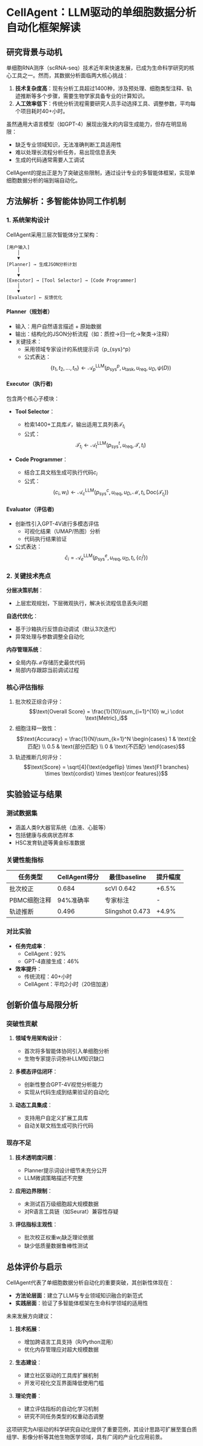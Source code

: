 # CellAgent：LLM驱动的单细胞数据分析自动化框架解读

## 研究背景与动机

单细胞RNA测序（scRNA-seq）技术近年来快速发展，已成为生命科学研究的核心工具之一。然而，其数据分析面临两大核心挑战：

1. **技术复杂度高**：现有分析工具超过1400种，涉及预处理、细胞类型注释、轨迹推断等多个步骤，需要生物学家具备专业的计算知识。
2. **人工效率低下**：传统分析流程需要研究人员手动选择工具、调整参数，平均每个项目耗时40+小时。

虽然通用大语言模型（如GPT-4）展现出强大的内容生成能力，但存在明显局限：
- 缺乏专业领域知识，无法准确判断工具适用性
- 难以处理长流程分析任务，易出现信息丢失
- 生成的代码通常需要人工调试

CellAgent的提出正是为了突破这些限制，通过设计专业的多智能体框架，实现单细胞数据分析的端到端自动化。

## 方法解析：多智能体协同工作机制

### 1. 系统架构设计
CellAgent采用三层次智能体分工架构：

```
[用户输入]
    │
    ▼
[Planner] → 生成JSON分析计划
    │
    ▼
[Executor] → [Tool Selector] → [Code Programmer]
    │
    ▼
[Evaluator] ← 反馈优化
```

#### Planner（规划者）
- 输入：用户自然语言描述 + 原始数据
- 输出：结构化的JSON分析流程（如：质控→归一化→聚类→注释）
- 关键技术：
  - 采用领域专家设计的系统提示词（p_{sys}^p）
  - 公式表达：
    $$\{t_1, t_2, ..., t_n\} \leftarrow \mathcal{A}_p^{\text{LLM}}(p_{\text{sys}}^p, u_{\text{task}}, u_{\text{req}}, u_D, \psi(D))$$

#### Executor（执行者)
包含两个核心子模块：
- **Tool Selector**：
  - 检索1400+工具库$\mathcal{T}$，输出适用工具列表$\mathcal{T}_{t_i}$
  - 公式：
    $$\mathcal{T}_{t_i} \leftarrow \mathcal{A}_t^{\text{LLM}}(p_{\text{sys}}^t, u_{\text{req}}, \mathcal{T}, t_i)$$
  
- **Code Programmer**：
  - 结合工具文档生成可执行代码$c_i$
  - 公式：
    $$(c_i, w_i) \leftarrow \mathcal{A}_c^{\text{LLM}}(p_{\text{sys}}^c, u_{\text{req}}, u_D, \mathcal{M}, t_i, \text{Doc}(\mathcal{T}_{t_i}))$$

#### Evaluator（评估者)
- 创新性引入GPT-4V进行多模态评估
  - 可视化结果（UMAP/热图）分析
  - 代码执行结果验证
- 公式表达：
  $$\bar{c}_i = \mathcal{A}_e^{\text{LLM}}(p_{\text{sys}}^e, u_{\text{req}}, u_D, t_i, \{c_i^j\})$$

### 2. 关键技术亮点
**分层决策机制**：
- 上层宏观规划，下层微观执行，解决长流程信息丢失问题

**自迭代优化**：
- 基于沙箱执行反馈自动调试（默认3次迭代）
- 异常处理与参数调整全自动化

**内存管理系统**：
- 全局内存$\mathcal{M}$存储历史最优代码
- 局部内存跟踪当前调试过程

### 核心评估指标
1. 批次校正综合评分：
   $$\text{Overall Score} = \frac{1}{10}\sum_{i=1}^{10} w_i \cdot \text{Metric}_i$$
2. 细胞注释一致性：
   $$\text{Accuracy} = \frac{1}{N}\sum_{k=1}^N \begin{cases} 
   1 & \text{全匹配} \\ 
   0.5 & \text{部分匹配} \\ 
   0 & \text{不匹配} 
   \end{cases}$$
3. 轨迹推断几何评分：
   $$\text{Score} = \sqrt[4]{\text{edgeflip} \times \text{F1 branches} \times \text{cordist} \times \text{cor features}}$$

## 实验验证与结果

### 测试数据集
- 涵盖人类9大器官系统（血液、心脏等）
- 包括健康与疾病状态样本
- HSC发育轨迹等黄金标准数据

### 关键性能指标
| 任务类型       | CellAgent得分 | 最佳baseline | 提升幅度 |
|----------------|---------------|--------------|----------|
| 批次校正       | 0.684         | scVI 0.642   | +6.5%    |
| PBMC细胞注释   | 94%准确率     | 专家标注     | -        |
| 轨迹推断       | 0.496         | Slingshot 0.473 | +4.9% |

### 对比实验
- **任务完成率**： 
  - CellAgent：92%
  - GPT-4直接生成：46%
- **效率提升**：
  - 传统流程：40+小时
  - CellAgent：平均2小时（20倍加速）

## 创新价值与局限分析

### 突破性贡献
1. **领域专用架构设计**：
   - 首次将多智能体协同引入单细胞分析
   - 生物专家提示词弥补LLM知识缺口

2. **多模态评估闭环**：
   - 创新性整合GPT-4V视觉分析能力
   - 实现从代码生成到结果验证的自动化

3. **动态工具集成**：
   - 支持用户自定义扩展工具库
   - 自动关联文档生成可执行代码

### 现存不足
1. **技术透明度问题**：
   - Planner提示词设计细节未充分公开
   - LLM微调策略描述不完整

2. **应用边界限制**：
   - 未测试百万级细胞超大规模数据
   - 对R语言工具链（如Seurat）兼容性存疑

3. **评估指标主观性**：
   - 批次校正权重$w_i$缺乏理论依据
   - 缺少低质量数据鲁棒性测试

## 总体评价与启示

CellAgent代表了单细胞数据分析自动化的重要突破，其创新性体现在：
- **方法论层面**：建立了LLM与专业领域知识融合的新范式
- **实践层面**：验证了多智能体框架在生命科学领域的适用性

未来发展方向建议：
1. **技术拓展**：
   - 增加跨语言工具支持（R/Python混用）
   - 优化内存管理应对超大规模数据

2. **生态建设**：
   - 建立社区驱动的工具库扩展机制
   - 开发可视化交互界面降低使用门槛

3. **理论完善**：
   - 建立评估指标的自动化学习机制
   - 研究不同任务类型的权重动态调整

这项研究为AI驱动的科学研究自动化提供了重要范例，其设计思路可扩展至蛋白质组学、影像分析等其他生物医学领域，具有广阔的产业化应用前景。